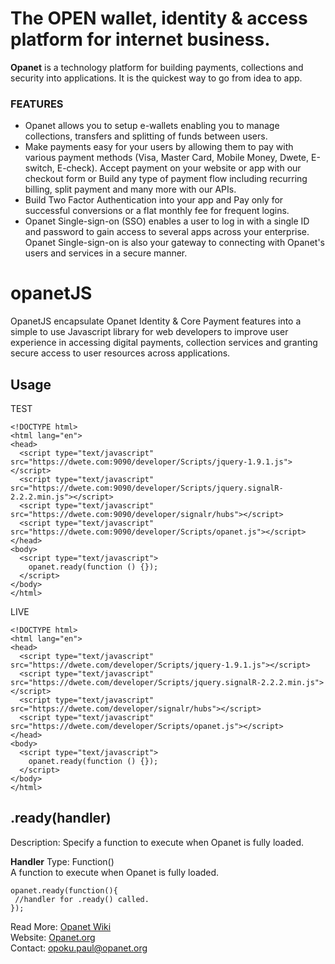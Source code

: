 # The OPEN wallet, identity & access platform for internet business.  
**Opanet** is a technology platform for building payments, collections and security into applications. It is the quickest way to go from idea to app.  
### FEATURES
* Opanet allows you to setup e-wallets enabling you to manage collections, transfers and splitting of funds between users.    
* Make payments easy for your users by allowing them to pay with various payment methods (Visa, Master Card, Mobile Money, Dwete, E-switch, E-check). Accept payment on your website or app with our checkout form or Build any type of payment flow including recurring billing, split payment and many more with our APIs.  
* Build Two Factor Authentication into your app and Pay only for successful conversions or a flat monthly fee for frequent logins.  
* Opanet Single-sign-on (SSO) enables a user to log in with a single ID and password to gain access to several apps across your enterprise. Opanet Single-sign-on is also your gateway to connecting with Opanet's users and services in a secure manner.  

# opanetJS
OpanetJS encapsulate Opanet Identity &amp; Core Payment features into a simple to use Javascript library for web developers to improve user experience in accessing digital payments, collection services and granting secure access to user resources across applications.

## Usage  
TEST  

    <!DOCTYPE html>
    <html lang="en">
    <head>
      <script type="text/javascript" src="https://dwete.com:9090/developer/Scripts/jquery-1.9.1.js"></script>
      <script type="text/javascript" src="https://dwete.com:9090/developer/Scripts/jquery.signalR-2.2.2.min.js"></script>
      <script type="text/javascript" src="https://dwete.com:9090/developer/signalr/hubs"></script>
      <script type="text/javascript" src="https://dwete.com:9090/developer/Scripts/opanet.js"></script>
    </head>
    <body>
      <script type="text/javascript">
        opanet.ready(function () {});
      </script>
    </body>
    </html>

LIVE 

    <!DOCTYPE html>
    <html lang="en">
    <head>
      <script type="text/javascript" src="https://dwete.com/developer/Scripts/jquery-1.9.1.js"></script>
      <script type="text/javascript" src="https://dwete.com/developer/Scripts/jquery.signalR-2.2.2.min.js"></script>
      <script type="text/javascript" src="https://dwete.com/developer/signalr/hubs"></script>
      <script type="text/javascript" src="https://dwete.com/developer/Scripts/opanet.js"></script>
    </head>
    <body>
      <script type="text/javascript">
        opanet.ready(function () {});
      </script>
    </body>
    </html>  

## .ready(handler) 
Description: Specify a function to execute when Opanet is fully loaded.  

**Handler** 
Type: Function()  
A function to execute when Opanet is fully loaded.  

    opanet.ready(function(){
     //handler for .ready() called.
    });

Read More: [Opanet Wiki](https://github.com/Opanet/opanetJS/wiki)  
Website: [Opanet.org](https://opanet.org)  
Contact: opoku.paul@opanet.org
